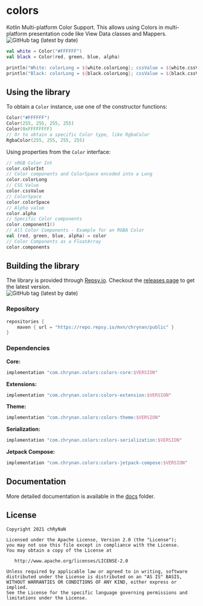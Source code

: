 # colors

Kotlin Multi-platform Color Support. This allows using Colors in multi-platform presentation code like View Data classes and Mappers. <br/>
<img alt="GitHub tag (latest by date)" src="https://img.shields.io/github/v/tag/chRyNaN/colors">

```kotlin
val white = Color("#FFFFFF")
val black = Color(red, green, blue, alpha)

println("White: colorLong = ${white.colorLong}; cssValue = ${white.cssValue}")
println("Black: colorLong = ${black.colorLong}; cssValue = ${black.cssValue}")
```

## Using the library

To obtain a `Color` instance, use one of the constructor functions:

```kotlin
Color("#FFFFFF")
Color(255, 255, 255, 255)
Color(0xFFFFFFFF)
// Or to obtain a specific Color type, like RgbaColor
RgbaColor(255, 255, 255, 255)
```

Using properties from the `Color` interface:

```kotlin
// sRGB Color Int
color.colorInt
// Color components and ColorSpace encoded into a Long
color.colorLong
// CSS Value
color.cssValue
// ColorSpace
color.colorSpace
// Alpha value
color.alpha
// Specific Color components
color.component1()
// All Color Components - Example for an RGBA Color
val (red, green, blue, alpha) = color
// Color Components as a FloatArray
color.components
```

## Building the library

The library is provided through [Repsy.io](https://repsy.io). Checkout the [releases page](https://github.com/chRyNaN/colors/releases) to get the latest version. <br/>
<img alt="GitHub tag (latest by date)" src="https://img.shields.io/github/v/tag/chRyNaN/colors">

### Repository

```groovy
repositories {
    maven { url = "https://repo.repsy.io/mvn/chrynan/public" }
}
```

### Dependencies

**Core:**

```groovy
implementation "com.chrynan.colors:colors-core:$VERSION"
```

**Extensions:**

```groovy
implementation "com.chrynan.colors:colors-extension:$VERSION"
```

**Theme:**

```groovy
implementation "com.chrynan.colors:colors-theme:$VERSION"
```

**Serialization:**

```groovy
implementation "com.chrynan.colors:colors-serialization:$VERSION"
```

**Jetpack Compose:**

```groovy
implementation "com.chrynan.colors:colors-jetpack-compose:$VERSION"
```

## Documentation

More detailed documentation is available in the [docs](docs) folder.

## License

```
Copyright 2021 chRyNaN

Licensed under the Apache License, Version 2.0 (the "License");
you may not use this file except in compliance with the License.
You may obtain a copy of the License at

   http://www.apache.org/licenses/LICENSE-2.0

Unless required by applicable law or agreed to in writing, software
distributed under the License is distributed on an "AS IS" BASIS,
WITHOUT WARRANTIES OR CONDITIONS OF ANY KIND, either express or implied.
See the License for the specific language governing permissions and
limitations under the License.
```
